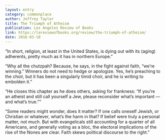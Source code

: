 ```yaml
---
layout: entry
category: commonplace
author: Jeffrey Tayler
title: The Triumph of Atheism
publication: Los Angeles Review of Books
link: https://lareviewofbooks.org/review/the-triumph-of-atheism/
date: 2016-03-10
---
```


“In short, religion, at least in the United States, is dying out with its (aging) adherents, pretty much as it has in northern Europe.”

“Why all the chutzpah? Because, he says, in the fight against faith, “we’re winning.” Winners do not need to hedge or apologize. Yes, he’s preaching to the choir, but it has been a singularly timid choir, and he is writing to embolden it.”

“He closes this chapter as he does others, asking for frankness: “If you’re an atheist and still call yourself a Jew, please reconsider what’s important — and what’s true.””

“Some readers might wonder, does it matter? If one calls oneself Jewish, or Christian or whatever, what’s the harm in that? If belief were truly a personal matter, not much. But with evangelicals still accounting for a quarter of all Americans, and generally voting as a bloc, the electoral implications of the rise of the Nones are clear. Faith skews political discourse to the right.”


